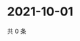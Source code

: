# 2021-10-01

共 0 条

<!-- BEGIN WEIBO -->
<!-- 最后更新时间 Fri Oct 01 2021 01:15:38 GMT+0800 (China Standard Time) -->

<!-- END WEIBO -->
